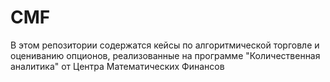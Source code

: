# CMF
В этом репозитории содержатся кейсы по алгоритмической торговле и оцениванию опционов, реализованные на программе "Количественная аналитика" от Центра Математических Финансов
